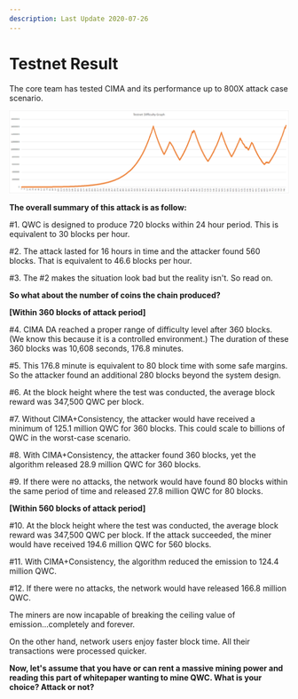 ```yaml
---
description: Last Update 2020-07-26
---
```


# Testnet Result

The core team has tested CIMA and its performance up to 800X attack case scenario.

![Difficulty graph when 800X hashrate increase](../../../.gitbook/assets/image.png)

**The overall summary of this attack is as follow:**  
  
\#1. QWC is designed to produce 720 blocks within 24 hour period. This is equivalent to 30 blocks per hour.   
  
\#2. The attack lasted for 16 hours in time and the attacker found 560 blocks. That is equivalent to 46.6 blocks per hour.  
  
\#3. The \#2 makes the situation look bad but the reality isn't. So read on.  


**So what about the number of coins the chain produced?**

**\[Within 360 blocks of attack period\]**  
  
\#4. CIMA DA reached a proper range of difficulty level after 360 blocks. \(We know this because it is a controlled environment.\) The duration of these 360 blocks was 10,608 seconds, 176.8 minutes.   
  
\#5. This 176.8 minute is equivalent to 80 block time with some safe margins. So the attacker found an additional 280 blocks beyond the system design.  
  
\#6. At the block height where the test was conducted, the average block reward was 347,500 QWC per block.   
  
\#7. Without CIMA+Consistency, the attacker would have received a minimum of 125.1 million QWC for 360 blocks. This could scale to billions of QWC in the worst-case scenario.  
  
\#8. With CIMA+Consistency, the attacker found 360 blocks, yet the algorithm released 28.9 million QWC for 360 blocks.  
  
\#9. If there were no attacks, the network would have found 80 blocks within the same period of time and released 27.8 million QWC for 80 blocks.

**\[Within 560 blocks of attack period\]**  
  
\#10. At the block height where the test was conducted, the average block reward was 347,500 QWC per block. If the attack succeeded, the miner would have received 194.6 million QWC for 560 blocks.  
  
\#11. With CIMA+Consistency, the algorithm reduced the emission to 124.4 million QWC.  
  
\#12. If there were no attacks, the network would have released 166.8 million QWC.  


The miners are now incapable of breaking the ceiling value of emission...completely and forever.   
  
On the other hand, network users enjoy faster block time. All their transactions were processed quicker.

**Now, let's assume that you have or can rent a massive mining power and reading this part of whitepaper wanting to mine QWC. What is your choice? Attack or not?**

